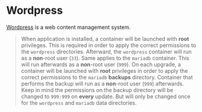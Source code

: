 # Wordpress

[Wordpress](https://wordpress.org/) is a web content management system.

> When application is installed, a container will be launched with **root** privileges.
> This is required in order to apply the correct permissions to the `wordpress` directories.
> Afterward, the `wordpress` container will run as a **non**-root user (`33`).
> Same applies to the `mariadb` container. This will run afterwards as a **non**-root user (`999`).
> On each upgrade, a container will be launched with **root** privileges in order to apply the correct
> permissions to the `mariadb` **backups** directory. Container that performs the backup will run as a **non**-root user (`999`) afterwards.
> Keep in mind the permissions on the backup directory will be changed to `999:999` on **every** update.
> But will only be changed once for the `wordpress` and `mariadb` data directories.
